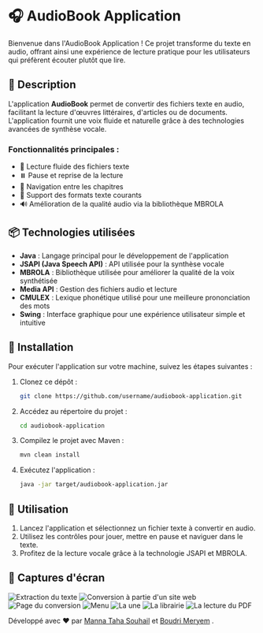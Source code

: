 # 🎧 AudioBook Application

Bienvenue dans l'AudioBook Application ! Ce projet transforme du texte en audio, offrant ainsi une expérience de lecture pratique pour les utilisateurs qui préfèrent écouter plutôt que lire.

## 📝 Description

L'application **AudioBook** permet de convertir des fichiers texte en audio, facilitant la lecture d'œuvres littéraires, d'articles ou de documents. L'application fournit une voix fluide et naturelle grâce à des technologies avancées de synthèse vocale.

### Fonctionnalités principales :
- 📖 Lecture fluide des fichiers texte
- ⏸️ Pause et reprise de la lecture
- 🔄 Navigation entre les chapitres
- 📂 Support des formats texte courants
- 🔊 Amélioration de la qualité audio via la bibliothèque MBROLA

## 📦 Technologies utilisées

- **Java** : Langage principal pour le développement de l'application
- **JSAPI (Java Speech API)** : API utilisée pour la synthèse vocale
- **MBROLA** : Bibliothèque utilisée pour améliorer la qualité de la voix synthétisée
- **Media API** : Gestion des fichiers audio et lecture
- **CMULEX** : Lexique phonétique utilisé pour une meilleure prononciation des mots
- **Swing** : Interface graphique pour une expérience utilisateur simple et intuitive

## 🚀 Installation

Pour exécuter l'application sur votre machine, suivez les étapes suivantes :

1. Clonez ce dépôt :
    ```bash
    git clone https://github.com/username/audiobook-application.git
    ```
2. Accédez au répertoire du projet :
    ```bash
    cd audiobook-application
    ```
3. Compilez le projet avec Maven :
    ```bash
    mvn clean install
    ```
4. Exécutez l'application :
    ```bash
    java -jar target/audiobook-application.jar
    ```

## 🎯 Utilisation

1. Lancez l'application et sélectionnez un fichier texte à convertir en audio.
2. Utilisez les contrôles pour jouer, mettre en pause et naviguer dans le texte.
3. Profitez de la lecture vocale grâce à la technologie JSAPI et MBROLA.

## 📸 Captures d'écran



![Extraction du texte ](https://github.com/user-attachments/assets/070d66fe-74cb-466d-9d2a-1d07377873d0)
![Conversion à partie d'un site web](https://github.com/user-attachments/assets/02c380f8-6197-4ea9-b12c-02bbdfeab7bb)
![Page du conversion](https://github.com/user-attachments/assets/7402670b-a39a-4bba-a035-dc49ee6db062)
![Menu](https://github.com/user-attachments/assets/00a4546e-f55a-433a-a6b9-0ca9da7a92bd)
![La une](https://github.com/user-attachments/assets/79978bcc-573b-4739-bd56-59898dd21e47)
![La librairie](https://github.com/user-attachments/assets/9837251b-1fef-4595-bf6b-adf5847c9414)
![La lecture du PDF](https://github.com/user-attachments/assets/8ae6c695-f08a-42a2-a9fb-fea50dbe1447)



Développé avec ❤️ par [Manna Taha Souhail](https://github.com/username) et [Boudri Meryem](https://github.com/Meryem-Boudri) .
